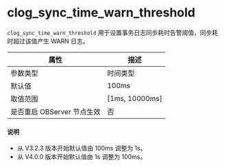 # clog_sync_time_warn_threshold 


`clog_sync_time_warn_threshold` 用于设置事务日志同步耗时告警阈值，同步耗时超过该值产生 WARN 日志。


|      **属性**      |      **描述**      |
|------------------|------------------|
| 参数类型             | 时间类型             |
| 默认值              | 100ms            |
| 取值范围             | \[1ms, 10000ms\] |
| 是否重启 OBServer 节点生效 | 否                |


<main id="notice" type='explain'>
  <h4>说明</h4>
  <ul>
  <li>从 V3.2.3 版本开始默认值由 100ms 调整为 1s。   </li>
  <li>从 V4.0.0 版本开始默认值由 1s 调整为 100ms。  </li>
  </ul>
</main>

